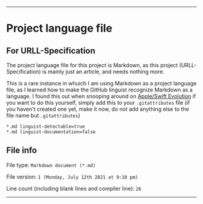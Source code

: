
***

# Project language file

## For URLL-Specification

The project language file for this project is Markdown, as this project (URLL-Specification) is mainly just an article, and needs nothing more.

This is a rare instance in whuich I am using Markdown as a project language file, as I learned how to make the GitHub linguist recognize Markdown as a language. I found this out when snooping around on [Apple/Swift Evolution](https://github.com/apple/swift-evolution/blob/main/.gitattributes) if you want to do this yourself, simply add this to your `.gitattributes` file (if you haven't created one yet, make it now, do not add anything else to the file name but `.gitattributes`)

```gitattributes
*.md linguist-detectable=true
*.md linguist-documentation=false
```

## File info

File type: `Markdown document (*.md)`

File version: `1 (Monday, July 12th 2021 at 9:10 pm)`

Line count (including blank lines and compiler line): `26`

***
